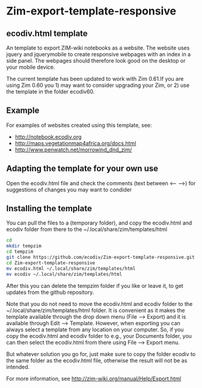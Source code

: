 Zim-export-template-responsive
==============================

## ecodiv.html template

An template to export ZIM-wiki notebooks as a website. The website uses jquery and jquerymobile to create responsive webpages with an index in a side panel. The webpages should therefore look good on the desktop or your mobile device. 

The current template has been updated to work with Zim 0.61.If you are using Zim 0.60 you 1) may want to consider upgrading your Zim, or 2) use the template in the folder ecodiv60.

## Example

For examples of websites created using this template, see:
* http://notebook.ecodiv.org
* http://maps.vegetationmap4africa.org/docs.html
* http://www.penwatch.net/morrowind_dnd_zim/


## Adapting the template for your own use

Open the ecodiv.html file and check the comments (text between <-- -->) for suggestions of changes you may want to condider

## Installing the template

You can pull the files to a (temporary folder), and copy the ecodiv.html and ecodiv folder from there to the ~/.local/share/zim/templates/html

```bash
cd
mkdir tempzim
cd tempzim
git clone https://github.com/ecodiv/Zim-export-template-responsive.git
cd Zim-export-template-responsive
mv ecodiv.html ~/.local/share/zim/templates/html
mv ecodiv ~/.local/share/zim/templates/html
```

After this you can delete the tempzim folder if you like or leave it, to get updates from the github repository.

Note that you do not need to move the ecodiv.html and ecodiv folder to the ~/.local/share/zim/templates/html folder. It is convenient as it makes the template available through the drop down menu (File --> Export) and it is available through Edit --> Template. However, when exporting you can always select a template from any location on your computer. So, if you copy the ecodiv.html and ecodiv folder to e.g., your Documents folder, you can then select the ecodiv.html from there using File --> Export menu.

But whatever solution you go for, just make sure to copy the folder ecodiv to the same folder as the ecodiv.html file, otherwise the result will not be as intended.

For more information, see http://zim-wiki.org/manual/Help/Export.html
